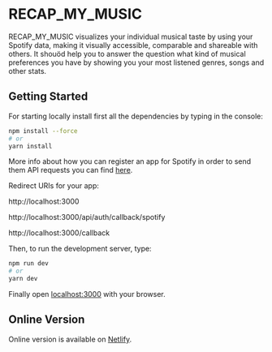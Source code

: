 # RECAP_MY_MUSIC

RECAP_MY_MUSIC visualizes your individual musical taste by using your Spotify data, making it visually accessible, comparable and shareable with others. It shouöd help you to answer the question what kind of musical preferences you have by showing you your most listened genres, songs and other stats.

## Getting Started

For starting locally install first all the dependencies by typing in the console:

```bash
npm install --force
# or
yarn install
```
More info about how you can register an app for Spotify in order to send them API requests you can find [here](https://developer.spotify.com/documentation/web-api/quick-start/).

Redirect URIs for your app:

http://localhost:3000

http://localhost:3000/api/auth/callback/spotify

http://localhost:3000/callback

Then, to run the development server, type:

```bash
npm run dev
# or
yarn dev
```

Finally open [localhost:3000](http://localhost:3000) with your browser.

## Online Version

Online version is available on [Netlify](https://recapmymusic.netlify.app/).

